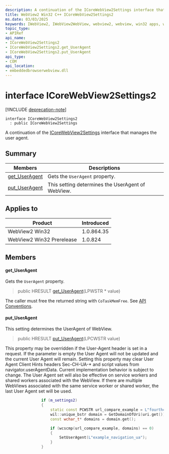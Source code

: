```yaml
---
description: A continuation of the ICoreWebView2Settings interface that manages the user agent.
title: WebView2 Win32 C++ ICoreWebView2Settings2
ms.date: 03/03/2025
keywords: IWebView2, IWebView2WebView, webview2, webview, win32 apps, win32, edge, ICoreWebView2, ICoreWebView2Controller, browser control, edge html, ICoreWebView2Settings2
topic_type: 
- APIRef
api_name:
- ICoreWebView2Settings2
- ICoreWebView2Settings2.get_UserAgent
- ICoreWebView2Settings2.put_UserAgent
api_type:
- COM
api_location:
- embeddedbrowserwebview.dll
---
```


# interface ICoreWebView2Settings2

[!INCLUDE [deprecation-note](../includes/deprecation-note.md)]

```
interface ICoreWebView2Settings2
  : public ICoreWebView2Settings
```

A continuation of the [ICoreWebView2Settings](icorewebview2settings.md#icorewebview2settings) interface that manages the user agent.

## Summary

 Members                        | Descriptions
--------------------------------|---------------------------------------------
[get_UserAgent](#get_useragent) | Gets the `UserAgent` property.
[put_UserAgent](#put_useragent) | This setting determines the UserAgent of WebView.

## Applies to

Product                         | Introduced
--------------------------------|---------------------------------------------
WebView2 Win32            |    1.0.864.35
WebView2 Win32 Prerelease |    1.0.824

## Members

#### get_UserAgent

Gets the `UserAgent` property.

> public HRESULT [get_UserAgent](#get_useragent)(LPWSTR * value)

The caller must free the returned string with `CoTaskMemFree`. See [API Conventions](/microsoft-edge/webview2/concepts/win32-api-conventions#strings).

#### put_UserAgent

This setting determines the UserAgent of WebView.

> public HRESULT [put_UserAgent](#put_useragent)(LPCWSTR value)

This property may be overridden if the User-Agent header is set in a request. If the parameter is empty the User Agent will not be updated and the current User Agent will remain. Setting this property may clear User Agent Client Hints headers Sec-CH-UA-* and script values from navigator.userAgentData. Current implementation behavior is subject to change. The User Agent set will also be effective on service workers and shared workers associated with the WebView. If there are multiple WebViews associated with the same service worker or shared worker, the last User Agent set will be used.

```cpp
                if (m_settings2)
                {
                    static const PCWSTR url_compare_example = L"fourthcoffee.com";
                    wil::unique_bstr domain = GetDomainOfUri(uri.get());
                    const wchar_t* domains = domain.get();

                    if (wcscmp(url_compare_example, domains) == 0)
                    {
                        SetUserAgent(L"example_navigation_ua");
                    }
                }
```

